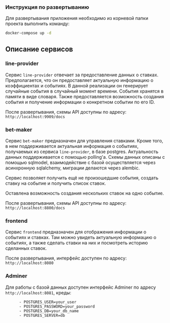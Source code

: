 ### Инструкция по развертыванию
Для развертывания приложения необходимо из корневой папки проекта выполнить команду:
```bash
docker-compose up -d
```
## Описание сервисов

### line-provider

Сервис `line-provider` отвечает за предоставление данных о ставках. Предполагается, что он предоставляет актуальную информацию о коэффициентах и событиях.
В данной реализации он генерирует случайные события в случайный момент времени. События хранятся в памяти в виде словаря. Также предоставляется возможность создания события и получение информации о конкретном событии по его ID.

После развертывания, схемы API доступны по адресу: `http://localhost:9909/docs`

### bet-maker

Сервис `bet-maker` предназначен для управления ставками. Кроме того, в нем поддерживается актуальная информация о событиях, получаемых из сервиса `line-provider`, в базе postgres. Актуальность данных поддерживается с помощью polling'a.
Схемы данных описаны с помощью sqlmodel, взаимодействие с базой осуществляется через асинхронную sqlalchemy, миграции делаются через alembic.

Сервис позволяет получить ещё не произошедшие события, создать ставку на событие и получить список ставок.

Оставлена возможность создания нескольких ставок на одно событие.

После развертывания, схемы API доступны по адресу: `http://localhost:8800/docs`

### frontend

Сервис `frontend` предназначен для отображения информации о событиях и ставках.
Там можно увидеть актуальную информацию о событиях, а также сделать ставки на них и посмотреть историю сделанных ставок.

После развертывания, интерфейс доступен по адресу: `http://localhost:8080`

### Adminer

Для работы с базой данных доступен интерфейс Adminer по адресу `http://localhost:8081`, креды:

```
      - POSTGRES_USER=your_user
      - POSTGRES_PASSWORD=your_password
      - POSTGRES_DB=your_db_name
      - POSTGRES_SERVER=db
```

